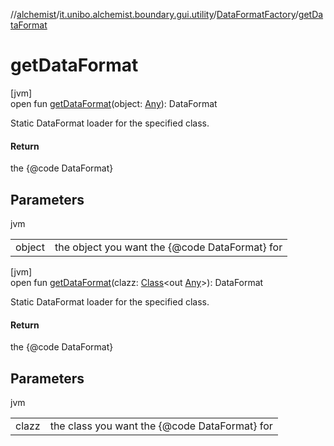 //[alchemist](../../../index.md)/[it.unibo.alchemist.boundary.gui.utility](../index.md)/[DataFormatFactory](index.md)/[getDataFormat](get-data-format.md)

# getDataFormat

[jvm]\
open fun [getDataFormat](get-data-format.md)(object: [Any](https://kotlinlang.org/api/latest/jvm/stdlib/kotlin/-any/index.html)): DataFormat

Static DataFormat loader for the specified class.

#### Return

the {@code DataFormat}

## Parameters

jvm

| | |
|---|---|
| object | the object you want the {@code DataFormat} for |

[jvm]\
open fun [getDataFormat](get-data-format.md)(clazz: [Class](https://docs.oracle.com/javase/8/docs/api/java/lang/Class.html)<out [Any](https://kotlinlang.org/api/latest/jvm/stdlib/kotlin/-any/index.html)>): DataFormat

Static DataFormat loader for the specified class.

#### Return

the {@code DataFormat}

## Parameters

jvm

| | |
|---|---|
| clazz | the class you want the {@code DataFormat} for |
